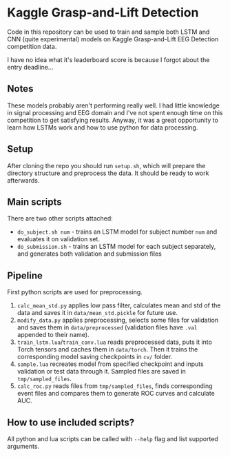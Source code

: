 Kaggle Grasp-and-Lift Detection
===============================================

Code in this repository can be used to train and sample both LSTM and CNN (quite experimental) models on Kaggle Grasp-and-Lift EEG Detection competition data.

I have no idea what it's leaderboard score is because I forgot about the entry deadline...

Notes
-----

These models probably aren't performing really well. I had little knowledge in signal processing and EEG domain and I've not spent enough time on this competition to get satisfying results. Anyway, it was a great opportunity to learn how LSTMs work and how to use python for data processing.

Setup
-----

After cloning the repo you should run `setup.sh`, which will prepare the directory structure and preprocess the data. It should be ready to work afterwards.

Main scripts
------------

There are two other scripts attached:
* `do_subject.sh num` - trains an LSTM model for subject number `num` and evaluates it on validation set.
* `do_submission.sh` - trains an LSTM model for each subject separately, and generates both validation and submission files

Pipeline
--------

First python scripts are used for preprocessing.

1. `calc_mean_std.py` applies low pass filter, calculates mean and std of the data and saves it in `data/mean_std.pickle` for future use.
2. `modify_data.py` applies preprocessing, selects some files for validation and saves them in `data/preprocessed` (validation files have `.val` appended to their name).
3. `train_lstm.lua`/`train_conv.lua` reads preprocessed data, puts it into Torch tensors and caches them in `data/torch`. Then it trains the corresponding model saving checkpoints in `cv/` folder.
4. `sample.lua` recreates model from specified checkpoint and inputs validation or test data through it. Sampled files are saved in `tmp/sampled_files`.
5. `calc_roc.py` reads files from `tmp/sampled_files`, finds corresponding event files and compares them to generate ROC curves and calculate AUC.

How to use included scripts?
----------------------------

All python and lua scripts can be called with `--help` flag and list supported arguments.
